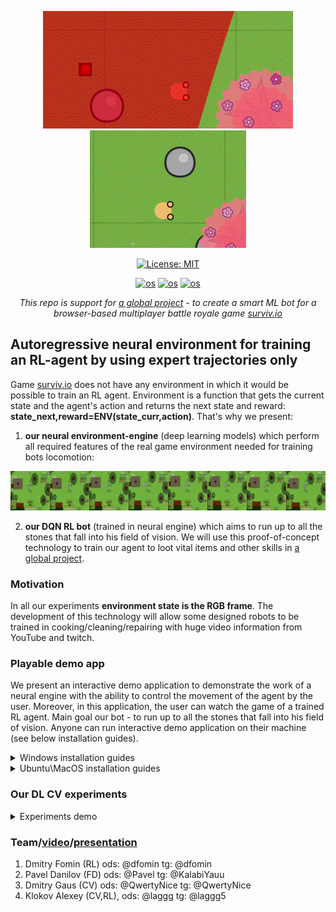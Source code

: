 <div align="center">
 
![](demo/prod_demo_game2.gif)
![](demo/prod_demo_game.gif)

[![License: MIT](https://img.shields.io/badge/License-MIT-yellow.svg)](https://opensource.org/licenses/MIT)
  
[![os](https://img.shields.io/badge/Linux-passing-success)]()
[![os](https://img.shields.io/badge/MacOS-passing-success)]()
[![os](https://img.shields.io/badge/Windows-passing-success)]()
  
</div>

<div align="center">
  
*This repo is support for [a global project](https://github.com/Laggg/ml-bots-surviv.io) - to create a smart ML bot for a browser-based multiplayer battle royale game [surviv.io](https://surviv.io/)*  
  
</div>

## Autoregressive neural environment for training an RL-agent by using expert trajectories only
Game [surviv.io](https://surviv.io/) does not have any environment in which it would be possible to train an RL agent. Environment is a function that gets the current state and the agent's action and returns the next state and reward: **state_next,reward=ENV(state_curr,action)**. That's why we present:
1. **our neural environment-engine** (deep learning models) which perform all required features of the real game environment needed for training bots locomotion:

![](demo/neural_engine_demo_8dir.gif)

2. **our DQN RL bot** (trained in neural engine) which aims to run up to all the stones that fall into his field of vision. We will use this proof-of-concept technology to train our agent to loot vital items and other skills in [a global project](https://github.com/Laggg/ml-bots-surviv.io).


### Motivation
In all our experiments **environment state is the RGB frame**. The development of this technology will allow some designed robots to be trained in cooking/cleaning/repairing with huge video information from YouTube and twitch.

### Playable demo app
We present an interactive demo application to demonstrate the work of a neural engine with the ability to control the movement of the agent by the user. Moreover, in this application, the user can watch the game of a trained RL agent. Main goal our bot - to run up to all the stones that fall into his field of vision. Anyone can run interactive demo application on their machine (see below installation guides).

<details>
  <summary>Windows installation guides</summary>
 
  **For windows users we offer to compete with our trained RL agent. Main goal is to collect a reward for running up to the stones at the frame for the same number of steps. Good luck, have fun!**
  
  ![](demo/demo_on_wind.png)
  
  #### *Initial usage*
  __1. In anaconda prompt: dowland or clone this GitHub repository__
  
  __2. Create python virtual environment and install requirements__
  
  ```
  conda create -n survivio_venv python=3.8
  conda activate survivio_venv
  python -m pip install -r requirements.txt
  ```
  
  __3. Run the agent__
  ```
  python run_demo.py
  ```
  
  #### *Later usage*
  __1. Activate python environment__
  ```
  conda activate survivio_venv
  ``` 

  __2. Run the agent__
  ```
  python run_demo.py
  ```
</details>

<details>
  <summary>Ubuntu\MacOS installation guides</summary>
  
  **For ubuntu\mac OS users we offer to compare a random agent with our trained RL agent. Main goal agents is to collect a reward for running up to the stones at the frame for the same number of steps. Press any key to update agents states. Just watch and have fun!**
  
  ![](demo/demo_app_mac.gif)
  
  #### *Initial usage*
  __1. In terminal: clone GitHub repository__
  
  ```
  git clone https://github.com/Laggg/neural_env_surviv
  ```
  
  __2. Create python virtual environment and install requirements.txt__
  
  ```
  cd neural_env_surviv
  python -m venv survivio_venv
  source survivio_venv/bin/activate
  python -m pip install -r requirements.txt
  ```
  
  __3. Run the agent__
  ```
  python run_demo.py
  ```
  
  #### *Later usage*
  __1. Activate python environment__
  ```
  source survivio_venv/bin/activate
  ``` 

  __2. Run the agent__
  ```
  python run_demo.py
  ```
</details>

### Our DL CV experiments
<details>
  <summary>Experiments demo</summary>

    Сравнение генеративных моделей S_next=model(S_curr,action) (плашки гифок слева направо):
      - init state (RGB frame)
      - Loss = 0*Lgan + MSE
      - Loss = 0*Lgan + MSE + PL/100
      - Loss = 0*Lgan + MAE + PL/100
      - Loss = 0*Lgan + 3*MAE + PL/100 (best, in DemoApp)
      - Loss = Lgan/100 + 3*MAE + PL/100 (pix2pix)
  
<div align="center">
 
![](demo/gif_dir3.gif)
![](demo/gif_dir6.gif)

</div>
  
    Другие эксперименты для generative models without GAN (плашки гифок слева направо):
      - 3*MAE+PL/100+1*SSIM
      - 3*MAE+PL/100+1*LPIPS
      - 3*MAE+PL/100+PieAPP(stride=10)/4
      - 3*MAE+PL/100+PieAPP(stride=7)/2
      - 3*MAE+PL/100+2*HaarPSI
      - 3*MAE+PL/100+2*SSIM (веса утеряны, метрики хуже)
      - 3*MAE+PL/100+3*DISTS (веса утеряны, метрики хуже)
  
<div align="center">
 
![](demo/gif_dir4.gif)
![](demo/gif_dir8.gif)

</div>
  
  - [x] 1. generative models without GAN
  - [x] 2. additional [losses](https://www.youtube.com/watch?v=nUjIG41M8fM), /mssim/style-texture loss/perceptual path length/
  - [x] 3. generative models with GAN (pix2pix) 
  - [x] 4. VQ-VAE/[GameGAN](https://nv-tlabs.github.io/gameGAN/)/[Dreamer2](https://youtu.be/o75ybZ-6Uu8?t=2)
  - [x] 5. **RL** для приближения агента к кустам/камням/луту (в зависимости от качества нейронного движка)
  - [x] 6. интерактивный фронт для взаимодействия человека с нейронным движком (чтобы можно было поиграть игру, движком которой была бы нейронка)  
  
</details>


### Team/[video](https://youtu.be/kbtf6wtFb3c)/[presentation](https://docs.google.com/presentation/d/176bLsm6STRzftdZm-Kvl76hQlraToL7J8sXfhbsi0wg/edit?usp=sharing)
1. Dmitry Fomin (RL) ods: @dfomin tg: @dfomin
2. Pavel Danilov (FD) ods: @Pavel tg: @KalabiYauu
3. Dmitry Gaus   (CV) ods: @QwertyNice tg: @QwertyNice
4. Klokov Alexey (CV,RL), ods: @laggg tg: @laggg5
